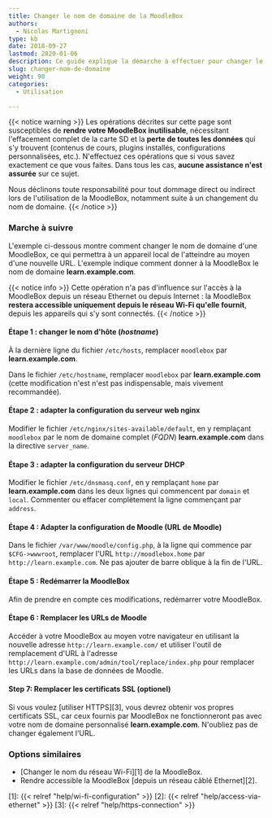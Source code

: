 ```yaml
---
title: Changer le nom de domaine de la MoodleBox
authors:
  - Nicolas Martignoni
type: kb
date: 2018-09-27
lastmod: 2020-01-06
description: Ce guide explique la démarche à effectuer pour changer le nom de domaine de votre MoodleBox, de sorte à mieux refléter votre propre situation locale.
slug: changer-nom-de-domaine
weight: 90
categories:
  - Utilisation

---
```

{{< notice warning >}}
Les opérations décrites sur cette page sont susceptibles de __rendre votre MoodleBox inutilisable__, nécessitant l'effacement complet de la carte SD et la __perte de toutes les données__ qui s'y trouvent (contenus de cours, plugins installés, configurations personnalisées, etc.). N'effectuez ces opérations que si vous savez exactement ce que vous faites. Dans tous les cas, __aucune assistance n'est assurée__ sur ce sujet.

Nous déclinons toute responsabilité pour tout dommage direct ou indirect lors de l'utilisation de la MoodleBox, notamment suite à un changement du nom de domaine.
{{< /notice >}}

### Marche à suivre

L'exemple ci-dessous montre comment changer le nom de domaine d'une MoodleBox, ce qui permettra à un appareil local de l'atteindre au moyen d'une nouvelle URL. L'exemple indique comment donner à la MoodleBox le nom de domaine __learn.example.com__.

{{< notice info >}}
Cette opération n'a pas d'influence sur l'accès à la MoodleBox depuis un réseau Ethernet ou depuis Internet : la MoodleBox __restera accessible uniquement depuis le réseau Wi-Fi qu'elle fournit__, depuis les appareils qui s'y sont connectés.
{{< /notice >}}

#### Étape 1 : changer le nom d'hôte (_hostname_)

À la dernière ligne du fichier `/etc/hosts`, remplacer `moodlebox` par __learn.example.com__.

Dans le fichier `/etc/hostname`, remplacer `moodlebox` par __learn.example.com__ (cette modification n'est n'est pas indispensable, mais vivement recommandée).

#### Étape 2 : adapter la configuration du serveur web nginx

Modifier le fichier `/etc/nginx/sites-available/default`, en y remplaçant `moodlebox` par le nom de domaine complet (_FQDN_) __learn.example.com__ dans la directive `server_name`.

#### Étape 3 : adapter la configuration du serveur DHCP

Modifier le fichier `/etc/dnsmasq.conf`, en y remplaçant `home` par __learn.example.com__ dans les deux lignes qui commencent par `domain` et `local`. Commenter ou effacer complètement la ligne commençant par `address`.

#### Étape 4 : Adapter la configuration de Moodle (URL de Moodle)

Dans le fichier `/var/www/moodle/config.php`, à la ligne qui commence par `$CFG->wwwroot`, remplacer l'URL `http://moodlebox.home` par `http://learn.example.com`. Ne pas ajouter de barre oblique à la fin de l'URL.

#### Étape 5 : Redémarrer la MoodleBox

Afin de prendre en compte ces modifications, redémarrer votre MoodleBox.

#### Étape 6 : Remplacer les URLs de Moodle

Accéder à votre MoodleBox au moyen votre navigateur en utilisant la nouvelle adresse `http://learn.example.com/` et utiliser l'outil de remplacement d'URL à l'adresse `http://learn.example.com/admin/tool/replace/index.php` pour remplacer les URLs dans la base de données de Moodle.

#### Step 7: Remplacer les certificats SSL (optionel)

Si vous voulez [utiliser HTTPS][3], vous devrez obtenir vos propres certificats SSL, car ceux fournis par MoodleBox ne fonctionneront pas avec votre nom de domaine personnalisé __learn.example.com__. N'oubliez pas de changer également l'URL.

### Options similaires

- [Changer le nom du réseau Wi-Fi][1] de la MoodleBox.
- Rendre accessible la MoodleBox [depuis un réseau câblé Ethernet][2].

 [1]: {{< relref "help/wi-fi-configuration" >}}
 [2]: {{< relref "help/access-via-ethernet" >}}
 [3]: {{< relref "help/https-connection" >}}

